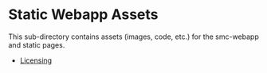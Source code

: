 # Static Webapp Assets

This sub-directory contains assets (images, code, etc.) for the smc-webapp and static pages.

* [Licensing](./LICENSE.md)